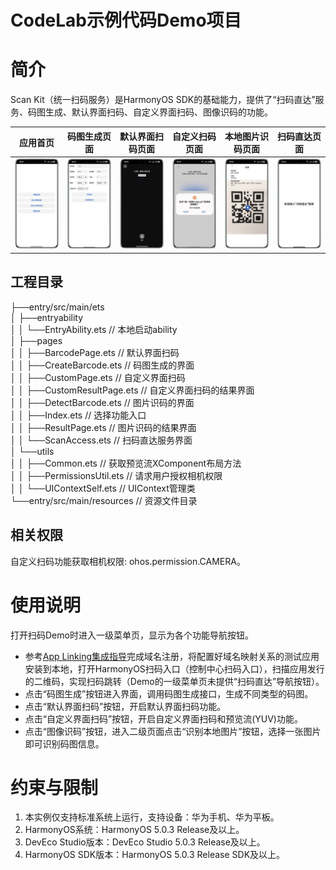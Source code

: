 # CodeLab示例代码Demo项目

# 简介

Scan Kit（统一扫码服务）是HarmonyOS SDK的基础能力，提供了“扫码直达”服务、码图生成、默认界面扫码、自定义界面扫码、图像识码的功能。

|              **应用首页**               |               **码图生成页面**                |              **默认界面扫码页面**              |              **自定义扫码页面**              |             **本地图片识码页面**              |              **扫码直达页面**               |
|:-----------------------------------:|:---------------------------------------:|:--------------------------------------:|:-------------------------------------:|:-------------------------------------:|:-------------------------------------:|
| ![](entry/src/screenshots/home.jpg) | ![](entry/src/screenshots/generate.jpg) | ![](entry/src/screenshots/default.jpg) | ![](entry/src/screenshots/custom.jpg) | ![](entry/src/screenshots/detect.jpg) | ![](entry/src/screenshots/access.jpg) |

## 工程目录
├──entry/src/main/ets  
│  ├──entryability  
│  │  └──EntryAbility.ets       // 本地启动ability  
│  ├──pages  
│  │  ├──BarcodePage.ets       // 默认界面扫码  
│  │  ├──CreateBarcode.ets     // 码图生成的界面  
│  │  ├──CustomPage.ets        // 自定义界面扫码  
│  │  ├──CustomResultPage.ets  // 自定义界面扫码的结果界面  
│  │  ├──DetectBarcode.ets     // 图片识码的界面  
│  │  ├──Index.ets             // 选择功能入口  
│  │  ├──ResultPage.ets        // 图片识码的结果界面  
│  │  └──ScanAccess.ets        // 扫码直达服务界面  
│  └──utils  
│  │  ├──Common.ets            // 获取预览流XComponent布局方法  
│  │  ├──PermissionsUtil.ets   // 请求用户授权相机权限  
│  │  └──UIContextSelf.ets     // UIContext管理类  
└──entry/src/main/resources    // 资源文件目录

## 相关权限

自定义扫码功能获取相机权限: ohos.permission.CAMERA。

# 使用说明

打开扫码Demo时进入一级菜单页，显示为各个功能导航按钮。

- 参考[App Linking集成指导](https://developer.huawei.com/consumer/cn/doc/harmonyos-guides/app-linking-startup)完成域名注册，将配置好域名映射关系的测试应用安装到本地，打开HarmonyOS扫码入口（控制中心扫码入口），扫描应用发行的二维码，实现扫码跳转（Demo的一级菜单页未提供“扫码直达”导航按钮）。
- 点击“码图生成”按钮进入界面，调用码图生成接口，生成不同类型的码图。
- 点击“默认界面扫码”按钮，开启默认界面扫码功能。
- 点击“自定义界面扫码”按钮，开启自定义界面扫码和预览流(YUV)功能。
- 点击“图像识码”按钮，进入二级页面点击“识别本地图片”按钮，选择一张图片即可识别码图信息。

# 约束与限制

1. 本实例仅支持标准系统上运行，支持设备：华为手机、华为平板。
2. HarmonyOS系统：HarmonyOS 5.0.3 Release及以上。
3. DevEco Studio版本：DevEco Studio 5.0.3 Release及以上。
4. HarmonyOS SDK版本：HarmonyOS 5.0.3 Release SDK及以上。